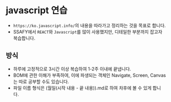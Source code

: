 # javascript 연습

- `https://ko.javascript.info/`의 내용을 따라가고 정리하는 것을 목표로 합니다.
- SSAFY에서 `REACT`와 `Javascript`를 많이 사용했지만, 디테일한 부분까지 잡고자 복습합니다.

## 방식

- 하루에 고정적으로 3시간 이상 복습하여 1-2주 이내에 끝냅니다.
- BOM에 관한 이해가 부족하여, 이에 파생되는 객체인 Navigate, Screen, Canvas는 따로 공부할 수도 있습니다.
- 파일 이름 형식은 (월일(시작 내용 - 끝 내용)).md로 하여 차후에 볼 수 있게 합니다.

